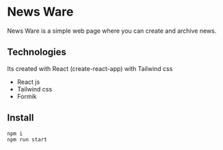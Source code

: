 # News Ware
News Ware is a simple web page where you can create and archive news.  

## Technologies
Its created with React (create-react-app) with Tailwind css 
- React js
- Tailwind css
- Formik

## Install
    npm i
    npm run start
